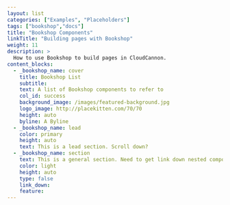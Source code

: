 ```yaml
---
layout: list
categories: ["Examples", "Placeholders"]
tags: ["bookshop","docs"] 
title: "Bookshop Components"
linkTitle: "Building pages with Bookshop"
weight: 11
description: >
  How to use Bookshop to build pages in CloudCannon.
content_blocks:
  - _bookshop_name: cover
    title: Bookshop List
    subtitle:
    text: A list of Bookshop components to refer to
    col_id: success
    background_image: /images/featured-background.jpg
    logo_image: http://placekitten.com/70/70
    height: auto
    byline: A Byline
  - _bookshop_name: lead
    color: primary
    height: auto
    text: This is a lead section. Scroll down?
  - _bookshop_name: section
    text: This is a general section. Need to get link down nested component working.
    color: light
    height: auto
    type: false
    link_down:
    feature:
---
```

